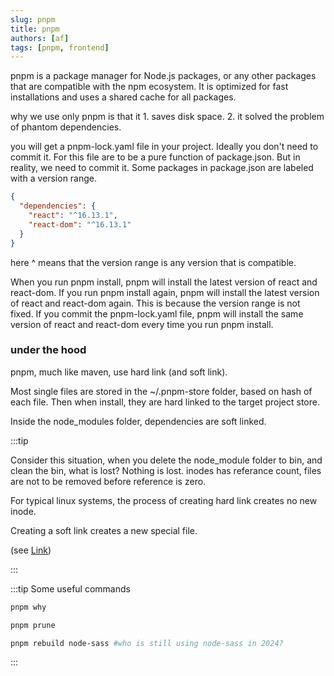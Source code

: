```yaml
---
slug: pnpm
title: pnpm
authors: [af]
tags: [pnpm, frontend]
---
```


pnpm is a package manager for Node.js packages, or any other packages that are compatible with the npm ecosystem. It is optimized for fast installations and uses a shared cache for all packages.

why we use only pnpm is that it 1. saves disk space. 2. it solved the problem of phantom dependencies.

you will get a pnpm-lock.yaml file in your project. Ideally you don't need to commit it. For this file are to be a pure function of package.json. But in reality, we need to commit it. Some packages in package.json are labeled with a version range.

```json
{
  "dependencies": {
    "react": "^16.13.1",
    "react-dom": "^16.13.1"
  }
}
```

here ^ means that the version range is any version that is compatible.

When you run pnpm install, pnpm will install the latest version of react and react-dom. If you run pnpm install again, pnpm will install the latest version of react and react-dom again. This is because the version range is not fixed. If you commit the pnpm-lock.yaml file, pnpm will install the same version of react and react-dom every time you run pnpm install.

### under the hood

pnpm, much like maven, use hard link (and soft link).

Most single files are stored in the ~/.pnpm-store folder, based on hash of each file. Then when install, they are hard linked to the target project store.

Inside the node_modules folder, dependencies are soft linked.

:::tip

Consider this situation, when you delete the node_module folder to bin, and clean the bin, what is lost? Nothing is lost. inodes has referance count, files are not to be removed before reference is zero.

For typical linux systems, the process of creating hard link creates no new inode.

Creating a soft link creates a new special file.

(see [Link](https://www.redhat.com/sysadmin/linking-linux-explained))

:::

:::tip
Some useful commands

```zsh
pnpm why

pnpm prune

pnpm rebuild node-sass #who is still using node-sass in 2024?
```

:::
